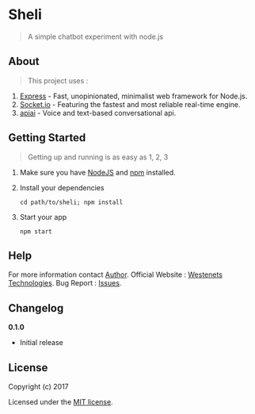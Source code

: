 # Sheli

> A simple chatbot experiment with node.js

## About

> This project uses :
1. [Express](https://expressjs.com/) - Fast, unopinionated, minimalist web framework for Node.js.
2. [Socket.io](https://socket.io) - Featuring the fastest and most reliable real-time engine.
3. [apiai](https://api.ai) - Voice and text-based conversational api.

## Getting Started

> Getting up and running is as easy as 1, 2, 3

1. Make sure you have [NodeJS](https://nodejs.org/) and [npm](https://www.npmjs.com/) installed.
2. Install your dependencies

    ```
    cd path/to/sheli; npm install
    ```
3. Start your app

    ```
    npm start
    ```

## Help

For more information contact [Author](mailto:chakraborty.deep013@gmail.com).
Official Website : [Westenets Technologies](http://westenets.com).
Bug Report : [Issues](https://github.com/DK013/sheli/issues).

## Changelog

__0.1.0__

- Initial release

## License

Copyright (c) 2017

Licensed under the [MIT license](LICENSE).
